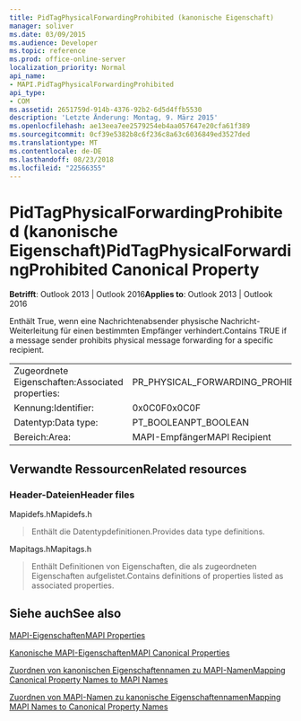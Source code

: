 ```yaml
---
title: PidTagPhysicalForwardingProhibited (kanonische Eigenschaft)
manager: soliver
ms.date: 03/09/2015
ms.audience: Developer
ms.topic: reference
ms.prod: office-online-server
localization_priority: Normal
api_name:
- MAPI.PidTagPhysicalForwardingProhibited
api_type:
- COM
ms.assetid: 2651759d-914b-4376-92b2-6d5d4ffb5530
description: 'Letzte Änderung: Montag, 9. März 2015'
ms.openlocfilehash: ae13eea7ee2579254eb4aa057647e20cfa61f389
ms.sourcegitcommit: 0cf39e5382b8c6f236c8a63c6036849ed3527ded
ms.translationtype: MT
ms.contentlocale: de-DE
ms.lasthandoff: 08/23/2018
ms.locfileid: "22566355"
---
```

# <a name="pidtagphysicalforwardingprohibited-canonical-property"></a><span data-ttu-id="48d69-103">PidTagPhysicalForwardingProhibited (kanonische Eigenschaft)</span><span class="sxs-lookup"><span data-stu-id="48d69-103">PidTagPhysicalForwardingProhibited Canonical Property</span></span>

  
  
<span data-ttu-id="48d69-104">**Betrifft**: Outlook 2013 | Outlook 2016</span><span class="sxs-lookup"><span data-stu-id="48d69-104">**Applies to**: Outlook 2013 | Outlook 2016</span></span> 
  
<span data-ttu-id="48d69-105">Enthält True, wenn eine Nachrichtenabsender physische Nachricht-Weiterleitung für einen bestimmten Empfänger verhindert.</span><span class="sxs-lookup"><span data-stu-id="48d69-105">Contains TRUE if a message sender prohibits physical message forwarding for a specific recipient.</span></span>
  
|||
|:-----|:-----|
|<span data-ttu-id="48d69-106">Zugeordnete Eigenschaften:</span><span class="sxs-lookup"><span data-stu-id="48d69-106">Associated properties:</span></span>  <br/> |<span data-ttu-id="48d69-107">PR_PHYSICAL_FORWARDING_PROHIBITED</span><span class="sxs-lookup"><span data-stu-id="48d69-107">PR_PHYSICAL_FORWARDING_PROHIBITED</span></span>  <br/> |
|<span data-ttu-id="48d69-108">Kennung:</span><span class="sxs-lookup"><span data-stu-id="48d69-108">Identifier:</span></span>  <br/> |<span data-ttu-id="48d69-109">0x0C0F</span><span class="sxs-lookup"><span data-stu-id="48d69-109">0x0C0F</span></span>  <br/> |
|<span data-ttu-id="48d69-110">Datentyp:</span><span class="sxs-lookup"><span data-stu-id="48d69-110">Data type:</span></span>  <br/> |<span data-ttu-id="48d69-111">PT_BOOLEAN</span><span class="sxs-lookup"><span data-stu-id="48d69-111">PT_BOOLEAN</span></span>  <br/> |
|<span data-ttu-id="48d69-112">Bereich:</span><span class="sxs-lookup"><span data-stu-id="48d69-112">Area:</span></span>  <br/> |<span data-ttu-id="48d69-113">MAPI-Empfänger</span><span class="sxs-lookup"><span data-stu-id="48d69-113">MAPI Recipient</span></span>  <br/> |
   
## <a name="related-resources"></a><span data-ttu-id="48d69-114">Verwandte Ressourcen</span><span class="sxs-lookup"><span data-stu-id="48d69-114">Related resources</span></span>

### <a name="header-files"></a><span data-ttu-id="48d69-115">Header-Dateien</span><span class="sxs-lookup"><span data-stu-id="48d69-115">Header files</span></span>

<span data-ttu-id="48d69-116">Mapidefs.h</span><span class="sxs-lookup"><span data-stu-id="48d69-116">Mapidefs.h</span></span>
  
> <span data-ttu-id="48d69-117">Enthält die Datentypdefinitionen.</span><span class="sxs-lookup"><span data-stu-id="48d69-117">Provides data type definitions.</span></span>
    
<span data-ttu-id="48d69-118">Mapitags.h</span><span class="sxs-lookup"><span data-stu-id="48d69-118">Mapitags.h</span></span>
  
> <span data-ttu-id="48d69-119">Enthält Definitionen von Eigenschaften, die als zugeordneten Eigenschaften aufgelistet.</span><span class="sxs-lookup"><span data-stu-id="48d69-119">Contains definitions of properties listed as associated properties.</span></span>
    
## <a name="see-also"></a><span data-ttu-id="48d69-120">Siehe auch</span><span class="sxs-lookup"><span data-stu-id="48d69-120">See also</span></span>



[<span data-ttu-id="48d69-121">MAPI-Eigenschaften</span><span class="sxs-lookup"><span data-stu-id="48d69-121">MAPI Properties</span></span>](mapi-properties.md)
  
[<span data-ttu-id="48d69-122">Kanonische MAPI-Eigenschaften</span><span class="sxs-lookup"><span data-stu-id="48d69-122">MAPI Canonical Properties</span></span>](mapi-canonical-properties.md)
  
[<span data-ttu-id="48d69-123">Zuordnen von kanonischen Eigenschaftennamen zu MAPI-Namen</span><span class="sxs-lookup"><span data-stu-id="48d69-123">Mapping Canonical Property Names to MAPI Names</span></span>](mapping-canonical-property-names-to-mapi-names.md)
  
[<span data-ttu-id="48d69-124">Zuordnen von MAPI-Namen zu kanonische Eigenschaftennamen</span><span class="sxs-lookup"><span data-stu-id="48d69-124">Mapping MAPI Names to Canonical Property Names</span></span>](mapping-mapi-names-to-canonical-property-names.md)

